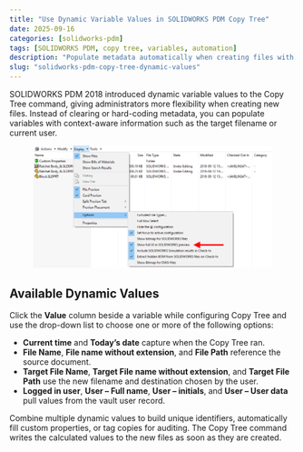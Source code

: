 ```yaml
---
title: "Use Dynamic Variable Values in SOLIDWORKS PDM Copy Tree"
date: 2025-09-16
categories: [solidworks-pdm]
tags: [SOLIDWORKS PDM, copy tree, variables, automation]
description: "Populate metadata automatically when creating files with SOLIDWORKS PDM Copy Tree."
slug: "solidworks-pdm-copy-tree-dynamic-values"
---
```


<p>SOLIDWORKS PDM 2018 introduced dynamic variable values to the Copy Tree command, giving administrators more flexibility when creating new files. Instead of clearing or hard-coding metadata, you can populate variables with context-aware information such as the target filename or current user.</p>

<figure>
  <img src="/assets/images/Untitled.png" alt="Dynamic variable value options in the SOLIDWORKS PDM Copy Tree dialog" />
</figure>

<h2>Available Dynamic Values</h2>

<p>Click the <strong>Value</strong> column beside a variable while configuring Copy Tree and use the drop-down list to choose one or more of the following options:</p>

<ul>
  <li><strong>Current time</strong> and <strong>Today&rsquo;s date</strong> capture when the Copy Tree ran.</li>
  <li><strong>File Name</strong>, <strong>File name without extension</strong>, and <strong>File Path</strong> reference the source document.</li>
  <li><strong>Target File Name</strong>, <strong>Target File name without extension</strong>, and <strong>Target File Path</strong> use the new filename and destination chosen by the user.</li>
  <li><strong>Logged in user</strong>, <strong>User &ndash; Full name</strong>, <strong>User &ndash; initials</strong>, and <strong>User &ndash; User data</strong> pull values from the vault user record.</li>
</ul>

<p>Combine multiple dynamic values to build unique identifiers, automatically fill custom properties, or tag copies for auditing. The Copy Tree command writes the calculated values to the new files as soon as they are created.</p>
